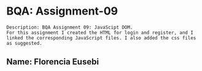 # BQA: Assignment-09

    Description: BQA Assignment 09: JavaScipt DOM.
    For this assignment I created the HTML for login and register, and I linked the corresponding JavaScript files. I also added the css files as suggested.


## Name: Florencia Eusebi